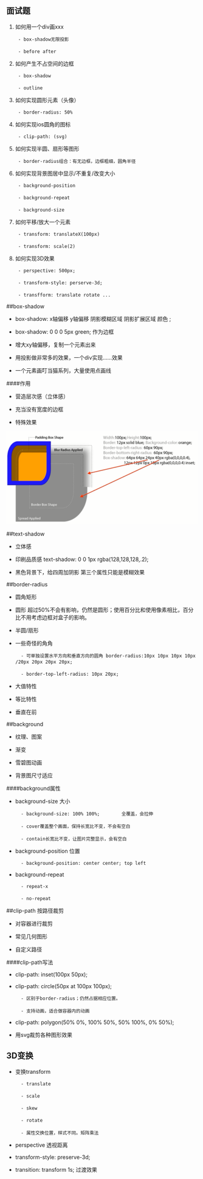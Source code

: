 ## 面试题

1. 如何用一个div画xxx

        - box-shadow无限投影
        
        - before after
        
2. 如何产生不占空间的边框

        - box-shadow
        
        - outline
        
3. 如何实现圆形元素（头像）

        - border-radius: 50%

4. 如何实现ios圆角的图标

        - clip-path: (svg)
        
5. 如何实现半圆、扇形等图形

        - border-radius组合：有无边框，边框粗细，圆角半径

6. 如何实现背景图居中显示/不重复/改变大小

        - background-position
        
        - background-repeat
        
        - background-size
        
7. 如何平移/放大一个元素

        - transform: translateX(100px)
        
        - transform: scale(2)
        
8. 如何实现3D效果

        - perspective: 500px;
        
        - transform-style: perserve-3d;
        
        - transfform: translate rotate ...



##box-shadow

- box-shadow: x轴偏移 y轴偏移 阴影模糊区域 阴影扩展区域 颜色 <inset>;

- box-shadow: 0 0 0 5px green;    作为边框

- 增大xy轴偏移，复制一个元素出来

- 用投影做非常多的效果，一个div实现……效果

- 一个元素画叮当猫系列，大量使用点画线

####作用

- 营造层次感（立体感）

- 充当没有宽度的边框

- 特殊效果

![](/assets/360截图1738040774124101.png)





##text-shadow

- 立体感

- 印刷品质感        text-shadow: 0 0 1px rgba(128,128,128,.2);

- 黑色背景下，给四周加阴影        第三个属性只能是模糊效果




##border-radius

- 圆角矩形

- 圆形        超过50%不会有影响，仍然是圆形；使用百分比和使用像素相比，百分比不用考虑边框对盒子的影响。

- 半圆/扇形

- 一些奇怪的角角 
        
        - 可单独设置水平方向和垂直方向的圆角 border-radius:10px 10px 10px 10px /20px 20px 20px 20px;
        
        - border-top-left-radius: 10px 20px;
        
- 大值特性

- 等比特性

- 垂直在前
        
        
        

##background

- 纹理、图案

- 渐变

- 雪碧图动画

- 背景图尺寸适应



####background属性

- background-size 大小

        - background-size: 100% 100%;        全覆盖，会拉伸
        
        - cover覆盖整个画面，保持长宽比不变，不会有空白
        
        - contain长宽比不变，让图片完整显示，会有空白
        
- background-position 位置

        - background-position: center center; top left
        
- background-repeat
        
        - repeat-x
        
        - no-repeat

        
        


##clip-path 按路径裁剪

- 对容器进行裁剪

- 常见几何图形

- 自定义路径



####clip-path写法

- clip-path: inset(100px 50px);

- clip-path: circle(50px at 100px 100px);

        - 区别于border-radius；仍然占据相应位置。
        
        - 支持动画，适合做容器内的动画
        
- clip-path: polygon(50% 0%, 100% 50%, 50% 100%, 0% 50%);

- 用svg裁剪各种图形效果




## 3D变换

- 变换transform

        - translate
        
        - scale
        
        - skew
        
        - rotate
        
        - 属性交换位置，样式不同。矩阵乘法
        
- perspective 透视距离

- transform-style: preserve-3d;

- transition: transform 1s; 过渡效果
        







